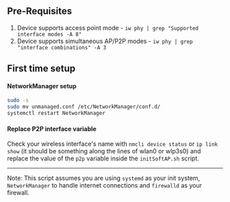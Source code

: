 ## Pre-Requisites
1. Device supports access point mode - `iw phy | grep "Supported interface modes -A 8"`
2. Device supports simultaneous AP/P2P modes - `iw phy | grep "interface combinations" -A 3`

## First time setup

#### NetworkManager setup

```sh
sudo -s
sudo mv unmanaged.conf /etc/NetworkManager/conf.d/
systemctl restart NetworkManager
```

#### Replace P2P interface variable
Check your wireless interface's name with `nmcli device status` or `ip link show` (it should be something along the lines of wlan0 or wlp3s0) and replace the value of the `p2p` variable inside the `initSoftAP.sh` script.

---

Note: This script assumes you are using `systemd` as your init system, `NetworkManager` to handle internet connections and `firewalld` as your firewall.